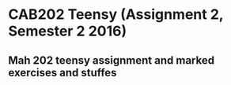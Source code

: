 # CAB202 Teensy (Assignment 2, Semester 2 2016)
## Mah 202 teensy assignment and marked exercises and stuffes